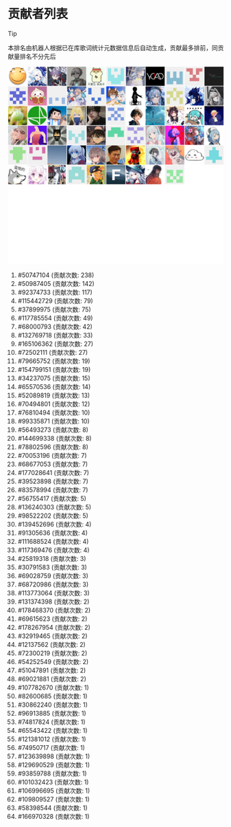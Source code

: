 # 贡献者列表

> [!TIP]
> 本排名由机器人根据已在库歌词统计元数据信息后自动生成，贡献最多排前，同贡献量排名不分先后

![贡献者头像画廊](./CONTRIBUTORS.svg)

1. #50747104 (贡献次数: 238)
2. #50987405 (贡献次数: 142)
3. #92374733 (贡献次数: 117)
4. #115442729 (贡献次数: 79)
5. #37899975 (贡献次数: 75)
6. #117785554 (贡献次数: 49)
7. #68000793 (贡献次数: 42)
8. #132769718 (贡献次数: 33)
9. #165106362 (贡献次数: 27)
10. #72502111 (贡献次数: 27)
11. #79665752 (贡献次数: 19)
12. #154799151 (贡献次数: 19)
13. #34237075 (贡献次数: 15)
14. #65570536 (贡献次数: 14)
15. #52089819 (贡献次数: 13)
16. #70494801 (贡献次数: 12)
17. #76810494 (贡献次数: 10)
18. #99335871 (贡献次数: 10)
19. #56493273 (贡献次数: 8)
20. #144699338 (贡献次数: 8)
21. #78802596 (贡献次数: 8)
22. #70053196 (贡献次数: 7)
23. #68677053 (贡献次数: 7)
24. #177028641 (贡献次数: 7)
25. #39523898 (贡献次数: 7)
26. #83578994 (贡献次数: 7)
27. #56755417 (贡献次数: 5)
28. #136240303 (贡献次数: 5)
29. #98522202 (贡献次数: 5)
30. #139452696 (贡献次数: 4)
31. #91305636 (贡献次数: 4)
32. #111688524 (贡献次数: 4)
33. #117369476 (贡献次数: 4)
34. #25819318 (贡献次数: 3)
35. #30791583 (贡献次数: 3)
36. #69028759 (贡献次数: 3)
37. #68720986 (贡献次数: 3)
38. #113773064 (贡献次数: 3)
39. #131374398 (贡献次数: 2)
40. #178468370 (贡献次数: 2)
41. #69615623 (贡献次数: 2)
42. #178267954 (贡献次数: 2)
43. #32919465 (贡献次数: 2)
44. #12137562 (贡献次数: 2)
45. #72300219 (贡献次数: 2)
46. #54252549 (贡献次数: 2)
47. #51047891 (贡献次数: 2)
48. #69021881 (贡献次数: 2)
49. #107782670 (贡献次数: 1)
50. #82600685 (贡献次数: 1)
51. #30862240 (贡献次数: 1)
52. #96913885 (贡献次数: 1)
53. #74817824 (贡献次数: 1)
54. #65543422 (贡献次数: 1)
55. #121381012 (贡献次数: 1)
56. #74950717 (贡献次数: 1)
57. #123639898 (贡献次数: 1)
58. #129690529 (贡献次数: 1)
59. #93859788 (贡献次数: 1)
60. #101032423 (贡献次数: 1)
61. #106996695 (贡献次数: 1)
62. #109809527 (贡献次数: 1)
63. #58398544 (贡献次数: 1)
64. #166970328 (贡献次数: 1)
